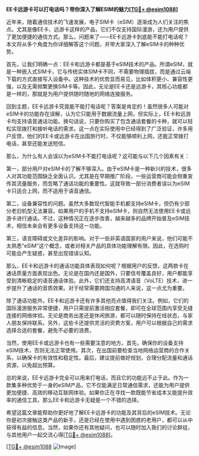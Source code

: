 **EE卡远游卡可以打电话吗？带你深入了解ESIM的魅力[[TG💪+ @esim1088](https://t.me/s/esim1088)]**

近年来，随着通信技术的飞速发展，电子SIM卡（eSIM）逐渐成为人们关注的焦点。尤其是像EE卡、远游卡这样的产品，它们不仅支持国际漫游，还为用户提供了更加便捷的通信方式。那么，问题来了——EE卡远游卡到底能不能打电话呢？本文将从多个角度为你详细解答这个问题，并带大家深入了解eSIM卡的种种优势。

首先，让我们明确一点：EE卡和远游卡都是基于eSIM技术的产品。所谓eSIM，就是一种嵌入式SIM卡，它与传统实体SIM卡不同，不需要物理插拔，而是通过云端下载的方式直接写入设备中。这种技术的优势显而易见，比如体积更小、兼容性更强，以及无需频繁更换SIM卡等。因此，无论是EE卡还是远游卡，其核心功能都是一样的，那就是为用户提供随时随地的网络连接服务。

回到主题，EE卡远游卡究竟能不能打电话呢？答案是肯定的！虽然很多人可能对eSIM卡的功能存在误解，认为它只能用于数据流量上网，但实际上，EE卡和远游卡均支持语音通话功能。换句话说，只要你购买了包含通话套餐的卡种，就可以轻松实现拨打和接听电话的需求。这一点在实际使用中已经得到了广泛验证，许多用户反馈，他们的EE卡或远游卡在出国旅行时，不仅能够顺利上网，还能正常拨打电话，甚至还能发送短信。

那么，为什么有人会误以为eSIM卡不能打电话呢？这可能与以下几个因素有关：

第一，部分用户对eSIM卡的了解不够深入。由于eSIM卡是一种新兴的技术，很多人对其功能范围缺乏全面认识。尤其是在早期推广阶段，一些运营商可能会侧重宣传其流量服务，而忽略了通话功能的重要性。这就导致一部分消费者误以为eSIM卡只适合上网，而不适用于语音通信。

第二，设备兼容性的问题。虽然大多数现代智能手机都支持eSIM卡，但仍有少部分老旧机型无法兼容。如果用户的手机不支持eSIM卡，则自然无法使用EE卡或远游卡进行通话。不过，这种情况正在逐步改善，越来越多的品牌开始普及eSIM技术，相信未来会有更多设备支持这一功能。

第三，语言障碍或文化差异的影响。对于一些非英语国家的用户来说，他们可能不太熟悉“eSIM”这个概念，或者对相关产品的具体功能理解有限。因此，在选购时可能会产生疑惑，甚至出现错误认知。

那么，EE卡和远游卡的通话功能具体表现如何呢？根据用户的反馈，这两款卡在通话质量方面表现出色。无论是在国内还是国外，只要信号覆盖良好，用户都能享受到清晰稳定的语音通话体验。此外，它们还支持高清语音（VoLTE）技术，进一步提升了通话的音质效果。对于经常需要跨国沟通的人来说，这一点尤为重要。

除了通话功能外，EE卡和远游卡还有许多其他亮点值得我们关注。例如，它们的国际漫游服务非常便捷，用户只需提前激活相应套餐，即可在全球范围内享受无缝连接的网络体验。无论是商务出差还是休闲旅游，都可以随时保持在线状态，与家人朋友保持联系。另外，这些卡还提供灵活的资费方案，用户可以根据自己的需求选择合适的套餐，避免不必要的浪费。

当然，使用EE卡或远游卡也有一些需要注意的地方。首先，确保你的设备支持eSIM技术，否则无法正常使用。其次，在出国前要检查当地网络运营商的合作关系，以确保卡的有效性和稳定性。最后，建议提前做好规划，合理分配流量和通话资源，以免超出预算。

总的来说，EE卡远游卡完全可以用来打电话，而且它的功能远不止于此。作为一款集多种优势于一身的eSIM产品，它不仅能满足日常通信需求，还能为用户提供更加便捷、高效的移动互联网体验。如果你正在寻找一款既能节省成本又能提升效率的通信工具，那么EE卡和远游卡无疑是一个不错的选择。

希望这篇文章能帮助你更好地了解EE卡远游卡的功能及其背后的eSIM技术。无论你是初次接触这类产品的新手，还是已经在使用中遇到困惑的老用户，都可以从中获得有益的信息。当然，如果你还有其他疑问，也可以随时加入我们的讨论群组，与其他用户一起交流心得[[TG💪+ @esim1088](https://t.me/s/esim1088)]。

[[TG💪+ @esim1088](https://t.me/s/esim1088) ![Image](https://i.postimg.cc/4NQfJmqS/Snipaste-2025-05-13-00-14-12.png)]